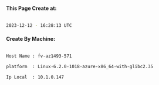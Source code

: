 
   
#### This Page Create at:

```bash

2023-12-12 - 16:28:13 UTC

```

#### Create By Machine:

```bash

Host Name : fv-az1493-571

platform  : Linux-6.2.0-1018-azure-x86_64-with-glibc2.35

Ip Local  : 10.1.0.147

```

